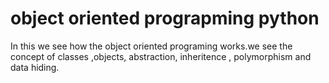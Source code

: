 # object oriented prograpming python
 In this we see how the object oriented programing works.we see the concept of classes ,objects, abstraction, inheritence , polymorphism and data hiding.
